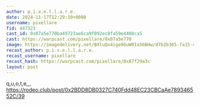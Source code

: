 ```yaml
---
author: p.i.x.e.l.l.a.r.e.
date: 2024-11-17T12:29:10+0000
username: pixellare
fid: 447323
cast_id: 0x07a5e770ba49723ae6ca9f092ec8fa59e4408ca5
cast: https://warpcast.com/pixellare/0x07a5e770
image: https://imagedelivery.net/BXluQx4ige9GuW0Ia56BHw/d7b2b365-fa15-4858-7fb9-27c90160a100/original
recast_author: p.i.x.e.l.l.a.r.e.
recast_username: pixellare
recast_hash: https://warpcast.com/pixellare/0x87f29a3c
layout: post
---
```

q,u,o,t,e,,,  
https://rodeo.club/post/0x2BDD8DB0327C740Fdd48EC23CBCaAe789346552C/39  

<img src='https://imagedelivery.net/BXluQx4ige9GuW0Ia56BHw/d7b2b365-fa15-4858-7fb9-27c90160a100/original' alt='' referrerpolicy='no-referrer'/>
